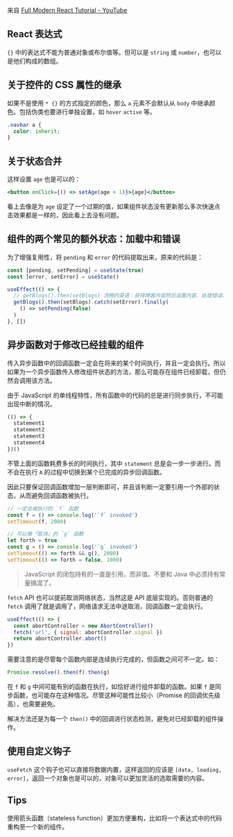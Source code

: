 来自 [Full Modern React Tutorial - YouTube](https://www.youtube.com/playlist?list=PL4cUxeGkcC9gZD-Tvwfod2gaISzfRiP9d)

## React 表达式

`{}` 中的表达式不能为普通对象或布尔值等。但可以是 `string` 或 `number`，也可以是他们构成的数组。

## 关于控件的 CSS 属性的继承

如果不是使用 `* {}` 的方式指定的颜色，那么 `a` 元素不会默认从 `body` 中继承颜色。包括伪类也要进行单独设置，如 `hover` `active` 等。

```css
.navbar a {
  color: inherit;
}
```

## 关于状态合并

这样设置 `age` 也是可以的：

```jsx
<button onClick={() => setAge(age + 1)}>{age}</button>
```

看上去像是为 `age` 设定了一个过期的值，如果组件状态没有更新那么多次快速点击效果都是一样的，因此看上去没有问题。

## 组件的两个常见的额外状态：加载中和错误

为了增强复用性，将 `pending` 和 `error` 的代码提取出来，原来的代码是：

```jsx
const [pending, setPending] = useState(true)
const [error, setError] = useState()

useEffect(() => {
  // getBlogs().then(setBlogs) 流畅的英语：获得博客内容然后设置内容、处理错误、最后取消加载状态
  getBlogs().then(setBlogs).catch(setError).finally(
    () => setPending(false)
  )
}, [])
```

## 异步函数对于修改已经挂载的组件

传入异步函数中的回调函数一定会在将来的某个时间执行，并且一定会执行。所以如果为一个异步函数传入修改组件状态的方法，那么可能存在组件已经卸载，但仍然会调用该方法。

由于 JavaScript 的单线程特性，所有函数中的代码的总是进行同步执行，不可能出现中断的情况。

```js
(() => {
  statement1
  statement2
  statement3
  statement4
})()
```

不管上面的函数耗费多长的时间执行，其中 `statement` 总是会一步一步进行。而不会在执行 `A` 的过程中切换到某个已完成的异步回调函数。

因此只要保证回调函数增加一层判断即可，并且该判断一定要引用一个外部的状态，从而避免回调函数被执行。

```js
// 一定会被执行的 `f` 函数
const f = () => console.log('`f` invoked')
setTimeout(f, 2000)

// 可以被「取消」的 `g` 函数
let forth = true
const g = () => console.log('`g` invoked')
setTimeout(() => forth && g(), 2000)
setTimeout(() => forth = false, 1000)
```

> JavaScript 的闭包持有的一直是引用，而非值。不要和 Java 中必须持有常量搞混了。

`fetch` API 也可以提前取消网络状态，当然这是 API 底层实现的。否则普通的 `fetch` 调用了就是调用了，网络请求无法中途取消，回调函数一定会执行。

```js
useEffect(() => {
  const abortController = new AbortController()
  fetch('url', { signal: abortController.signal })
  return abortController.abort()
})
```

需要注意的是尽管每个函数内部是连续执行完成的，但函数之间可不一定。如：

```js
Promise.resolve().then(f).then(g)
```

在 `f` 和 `g` 中间可能有别的函数在执行，如恰好进行组件卸载的函数。如果 `f` 是同步函数，也可能存在这种情况。尽管这种可能性比较小（Promise 的回调优先级高），也需要避免。

解决方法还是为每一个 `then()` 中的回调进行状态检测，避免对已经卸载的组件操作。

## 使用自定义钩子

`useFetch` 这个钩子也可以直接将数据内置，这样返回的应该是 `[data, loading, error]`，返回一个对象也是可以的，对象可以更加灵活的选取需要的内容。

## Tips

使用箭头函数（stateless function）更加方便重构，比如将一个表达式中的代码重构至一个新的组件。
